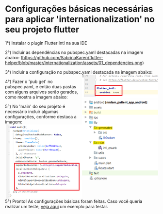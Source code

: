 # Configurações básicas necessárias para aplicar 'internationalization' no seu projeto flutter

1°) Instalar o plugin Flutter Intl na sua IDE

2°) Incluir as dependências no pubspec.yaml destacadas na imagem abaixo:
(https://github.com/SabrinaKaren/flutter-helper/blob/master/internationalization/assets/01_dependencies.png)


3°) Incluir a configuração no pubspec.yaml destacada na imagem abaixo:
<img src="https://github.com/SabrinaKaren/flutter-helper/blob/master/internationalization/assets/02_configuracao_pub.png" alt="screenshot" width="250" align="right">

4°) Fazer o 'pub get' no pubspec.yaml, e então duas pastas com alguns arquivos serão gerados, como mostra a imagem abaixo:
<img src="https://github.com/SabrinaKaren/flutter-helper/blob/master/internationalization/assets/03_pastas_geradas.png" alt="screenshot" width="250" align="right">

5°) No 'main' do seu projeto é necessário incluir algumas configurações, conforme destaca a imagem:
<img src="https://github.com/SabrinaKaren/flutter-helper/blob/master/internationalization/assets/04_conf_main.png" alt="screenshot" width="250" align="right">

5°) Pronto! As configurações básicas foram feitas. Caso você queria realizar um teste, [veja aqui](/example.md) um exemplo para testar.
